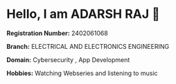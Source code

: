 # Hello, I am **ADARSH RAJ** 👋
**Registration Number:** 2402061068

**Branch:** ELECTRICAL AND ELECTRONICS ENGINEERING

**Domain:** Cybersecurity , App Development 

**Hobbies:** Watching Webseries and listening to music 